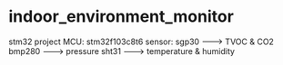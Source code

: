 # indoor_environment_monitor
stm32 project 
MCU: stm32f103c8t6 
sensor: 
sgp30   ---> TVOC & CO2
bmp280  ---> pressure
sht31   ---> temperature & humidity

